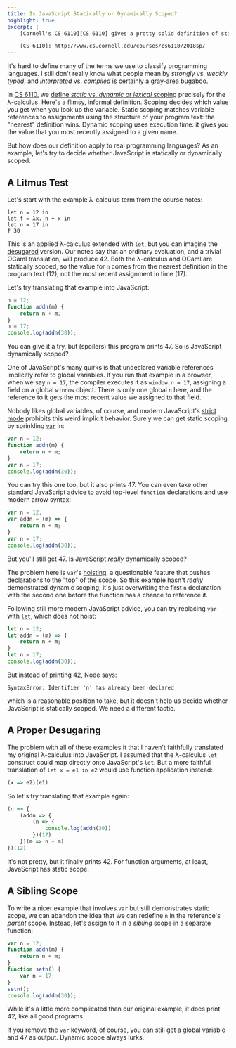 ```yaml
---
title: Is JavaScript Statically or Dynamically Scoped?
highlight: true
excerpt: |
    [Cornell's CS 6110][CS 6110] gives a pretty solid definition of static and dynamic scoping for the λ-calculus, but I also wanted to give an example of static scoping in a real language. I wrestle with JavaScript, which has a little bit of both.

    [CS 6110]: http://www.cs.cornell.edu/courses/cs6110/2018sp/
---
```

It's hard to define many of the terms we use to classify programming languages. I still don't really know what people mean by *strongly* vs. *weakly typed*, and *interpreted* vs. *compiled* is certainly a gray-area bugaboo.

In [CS 6110][], we [define *static* vs. *dynamic* or *lexical* scoping][lec12] precisely for the λ-calculus. Here's a flimsy, informal definition. Scoping decides which value you get when you look up the variable. Static scoping matches variable references to assignments using the structure of your program text: the "nearest" definition wins. Dynamic scoping uses execution time: it gives you the value that you most recently assigned to a given name.

But how does our definition apply to real programming languages? As an example, let's try to decide whether JavaScript is statically or dynamically scoped.


## A Litmus Test

Let's start with the example λ-calculus term from the course notes:

```none
let n = 12 in
let f = λx. n + x in
let n = 17 in
f 30
```

This is an applied λ-calculus extended with `let`, but you can imagine the [desugared][lec11] version. Our notes say that an ordinary evaluation, and a trivial OCaml translation, will produce 42. Both the λ-calculus and OCaml are statically scoped, so the value for `n` comes from the nearest definition in the program text (12), not the most recent assignment in time (17).

Let's try translating that example into JavaScript:

```typescript
n = 12;
function addn(m) {
    return n + m;
}
n = 17;
console.log(addn(30));
```

You can give it a try, but (spoilers) this program prints 47. So is JavaScript dynamically scoped?

One of JavaScript's many quirks is that undeclared variable references implicitly refer to global variables. If you run that example in a browser, when we say `n = 17`, the compiler executes it as `window.n = 17`, assigning a field on a global `window` object. There is only one global `n` here, and the reference to it gets the most recent value we assigned to that field.

Nobody likes global variables, of course, and modern JavaScript's [strict mode][] prohibits this weird implicit behavior. Surely we can get static scoping by sprinkling [`var`][var] in:

```typescript
var n = 12;
function addn(m) {
    return n + m;
}
var n = 17;
console.log(addn(30));
```

You can try this one too, but it also prints 47. You can even take other standard JavaScript advice to avoid top-level `function` declarations and use modern arrow syntax:

```typescript
var n = 12;
var addn = (m) => {
    return n + m;
}
var n = 17;
console.log(addn(30));
```

But you'll still get 47. Is JavaScript *really* dynamically scoped?

The problem here is `var`'s [hoisting][], a questionable feature that pushes declarations to the "top" of the scope. So this example hasn't *really* demonstrated dynamic scoping; it's just overwriting the first `n` declaration with the second one before the function has a chance to reference it.

Following still more modern JavaScript advice, you can try replacing `var` with [`let`][let], which does not hoist:

```typescript
let n = 12;
let addn = (m) => {
    return n + m;
}
let n = 17;
console.log(addn(30));
```

But instead of printing 42, Node says:

```none
SyntaxError: Identifier 'n' has already been declared
```

which is a reasonable position to take, but it doesn't help us decide whether JavaScript is statically scoped. We need a different tactic.


## A Proper Desugaring

The problem with all of these examples it that I haven't faithfully translated my original λ-calculus into JavaScript. I assumed that the λ-calculus `let` construct could map directly onto JavaScript's `let`. But a more faithful translation of `let x = e1 in e2` would use function application instead:

```typescript
(x => e2)(e1)
```

So let's try translating that example again:

```typescript
(n => {
    (addn => {
        (n => {
            console.log(addn(30))
        })(17)
    })(m => n + m)
})(12)
```

It's not pretty, but it finally prints 42. For function arguments, at least, JavaScript has static scope.


## A Sibling Scope

To write a nicer example that involves `var` but still demonstrates static scope, we can abandon the idea that we can redefine `n` in the reference's *parent* scope. Instead, let's assign to it in a *sibling* scope in a separate function:

```typescript
var n = 12;
function addn(m) {
    return n + m;
}
function setn() {
    var n = 17;
}
setn();
console.log(addn(30));
```

While it's a little more complicated than our original example, it does print 42, like all good programs.

If you remove the `var` keyword, of course, you can still get a global variable and 47 as output. Dynamic scope always lurks.

[CS 6110]: http://www.cs.cornell.edu/courses/cs6110/2018sp/
[lec11]: http://www.cs.cornell.edu/courses/cs6110/2018sp/lectures/lec11.pdf
[lec12]: http://www.cs.cornell.edu/courses/cs6110/2018sp/lectures/lec12.pdf
[strict mode]: https://developer.mozilla.org/en-US/docs/Web/JavaScript/Reference/Strict_mode
[var]: https://developer.mozilla.org/en-US/docs/Web/JavaScript/Reference/Statements/var
[hoisting]: https://developer.mozilla.org/en-US/docs/Web/JavaScript/Reference/Statements/var#var_hoisting
[let]: https://developer.mozilla.org/en-US/docs/Web/JavaScript/Reference/Statements/let
